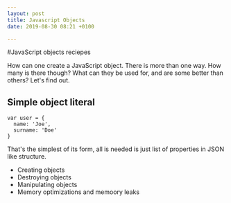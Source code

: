 ```yaml
---
layout: post
title: Javascript Objects
date: 2019-08-30 08:21 +0100

---
```

#JavaScript objects reciepes 

How can one create a JavaScript object. There is more than one way. How many is there though? What can they be used for, and are some better than others? Let's find out.

## Simple object literal

    var user = {
      name: 'Joe',
      surname: 'Doe'
    }
    
That's the simplest of its form, all is needed is just list of properties in JSON like structure. 

* Creating objects
* Destroying objects
* Manipulating objects
* Memory optimizations and memoory leaks